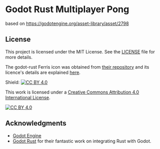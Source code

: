 # Godot Rust Multiplayer Pong
based on https://godotengine.org/asset-library/asset/2798

## License

This project is licensed under the MIT License. See the [LICENSE](LICENSE) file for more details.

The godot-rust Ferris icon was obtained from [their repository](https://github.com/godot-rust/assets) and its licence's details are explained [here](https://github.com/godot-rust/assets/blob/master/asset-licenses.md).

Shield: [![CC BY 4.0][cc-by-shield]][cc-by]

This work is licensed under a
[Creative Commons Attribution 4.0 International License][cc-by].

[![CC BY 4.0][cc-by-image]][cc-by]

[cc-by]: http://creativecommons.org/licenses/by/4.0/
[cc-by-image]: https://i.creativecommons.org/l/by/4.0/88x31.png
[cc-by-shield]: https://img.shields.io/badge/License-CC%20BY%204.0-lightgrey.svg

## Acknowledgments

- [Godot Engine](https://godotengine.org/)
- [Godot Rust](https://github.com/godot-rust/gdext) for their fantastic work on integrating Rust with Godot.
